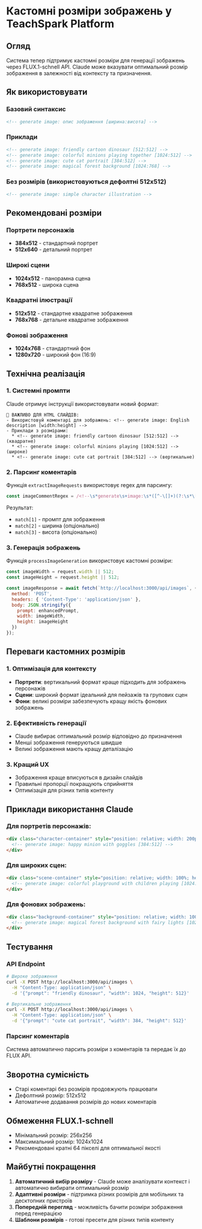 # Кастомні розміри зображень у TeachSpark Platform

## Огляд

Система тепер підтримує кастомні розміри для генерації зображень через FLUX.1-schnell API. Claude може вказувати оптимальний розмір зображення в залежності від контексту та призначення.

## Як використовувати

### Базовий синтаксис

```html
<!-- generate image: опис зображення [ширина:висота] -->
```

### Приклади

```html
<!-- generate image: friendly cartoon dinosaur [512:512] -->
<!-- generate image: colorful minions playing together [1024:512] -->
<!-- generate image: cute cat portrait [384:512] -->
<!-- generate image: magical forest background [1024:768] -->
```

### Без розмірів (використовуються дефолтні 512x512)

```html
<!-- generate image: simple character illustration -->
```

## Рекомендовані розміри

### Портрети персонажів
- **384x512** - стандартний портрет
- **512x640** - детальний портрет

### Широкі сцени
- **1024x512** - панорамна сцена
- **768x512** - широка сцена

### Квадратні ілюстрації
- **512x512** - стандартне квадратне зображення
- **768x768** - детальне квадратне зображення

### Фонові зображення
- **1024x768** - стандартний фон
- **1280x720** - широкий фон (16:9)

## Технічна реалізація

### 1. Системні промпти

Claude отримує інструкції використовувати новий формат:

```
🎨 ВАЖЛИВО ДЛЯ HTML СЛАЙДІВ:
- Використовуй коментарі для зображень: <!-- generate image: English description [width:height] -->
- Приклади з розмірами:
  * <!-- generate image: friendly cartoon dinosaur [512:512] --> (квадратне)
  * <!-- generate image: colorful minions playing [1024:512] --> (широке)
  * <!-- generate image: cute cat portrait [384:512] --> (вертикальне)
```

### 2. Парсинг коментарів

Функція `extractImageRequests` використовує regex для парсингу:

```javascript
const imageCommentRegex = /<!--\s*generate\s+image:\s*([^-\[]+)(?:\s*\[(\d+):(\d+)\])?\s*-->/gi;
```

Результат:
- `match[1]` - промпт для зображення
- `match[2]` - ширина (опціонально)
- `match[3]` - висота (опціонально)

### 3. Генерація зображень

Функція `processImageGeneration` використовує кастомні розміри:

```javascript
const imageWidth = request.width || 512;
const imageHeight = request.height || 512;

const imageResponse = await fetch(`http://localhost:3000/api/images`, {
  method: 'POST',
  headers: { 'Content-Type': 'application/json' },
  body: JSON.stringify({
    prompt: enhancedPrompt,
    width: imageWidth,
    height: imageHeight
  })
});
```

## Переваги кастомних розмірів

### 1. Оптимізація для контексту
- **Портрети**: вертикальний формат краще підходить для зображень персонажів
- **Сцени**: широкий формат ідеальний для пейзажів та групових сцен
- **Фони**: великі розміри забезпечують кращу якість фонових зображень

### 2. Ефективність генерації
- Claude вибирає оптимальний розмір відповідно до призначення
- Менші зображення генеруються швидше
- Великі зображення мають кращу деталізацію

### 3. Кращий UX
- Зображення краще вписуються в дизайн слайдів
- Правильні пропорції покращують сприйняття
- Оптимізація для різних типів контенту

## Приклади використання Claude

### Для портретів персонажів:
```html
<div class="character-container" style="position: relative; width: 200px; height: 260px;">
  <!-- generate image: happy minion with goggles [384:512] -->
</div>
```

### Для широких сцен:
```html
<div class="scene-container" style="position: relative; width: 100%; height: 300px;">
  <!-- generate image: colorful playground with children playing [1024:512] -->
</div>
```

### Для фонових зображень:
```html
<div class="background-container" style="position: relative; width: 100%; height: 400px;">
  <!-- generate image: magical forest background with fairy lights [1024:768] -->
</div>
```

## Тестування

### API Endpoint

```bash
# Широке зображення
curl -X POST http://localhost:3000/api/images \
  -H "Content-Type: application/json" \
  -d '{"prompt": "friendly dinosaur", "width": 1024, "height": 512}'

# Вертикальне зображення  
curl -X POST http://localhost:3000/api/images \
  -H "Content-Type: application/json" \
  -d '{"prompt": "cute cat portrait", "width": 384, "height": 512}'
```

### Парсинг коментарів

Система автоматично парсить розміри з коментарів та передає їх до FLUX API.

## Зворотна сумісність

- Старі коментарі без розмірів продовжують працювати
- Дефолтний розмір: 512x512
- Автоматичне додавання розмірів до нових коментарів

## Обмеження FLUX.1-schnell

- Мінімальний розмір: 256x256
- Максимальний розмір: 1024x1024
- Рекомендовані кратні 64 пікселі для оптимальної якості

## Майбутні покращення

1. **Автоматичний вибір розміру** - Claude може аналізувати контекст і автоматично вибирати оптимальний розмір
2. **Адаптивні розміри** - підтримка різних розмірів для мобільних та десктопних пристроїв  
3. **Попередній перегляд** - можливість бачити розміри зображення перед генерацією
4. **Шаблони розмірів** - готові пресети для різних типів контенту 